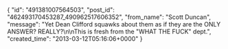  {
   "id": "491381007564503",
   "post_id": "462493170453287_490962517606352",
   "from_name": "Scott Duncan",
   "message": "Yet Dean Clifford squawks about them as if they are the ONLY ANSWER? REALLY?\n\nThis is fresh from the \"WHAT THE FUCK\" dept.",
   "created_time": "2013-03-12T05:16:06+0000"
 }
